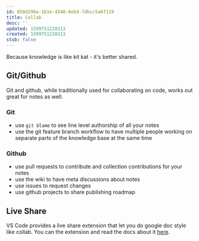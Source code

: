 ```yaml
---
id: 058d298a-1b1e-4340-8ebd-7dbcc5a6f119
title: Collab
desc: ''
updated: 1599751228313
created: 1599751228313
stub: false
---
```

Because knowledge is like kit kat - it's better shared. 

## Git/Github

Git and github, while traditionally used for collaborating on code, works out great for notes as well. 

### Git

- use `git blame` to see line level authorship of all your notes
- use the git feature branch workflow to have multiple people working on separate parts of the knowledge base at the same time

### Github

- use pull requests to contribute and collection contributions for your notes
- use the wiki to have meta discussions about notes
- use issues to request changes
- use github projects to share publishing roadmap

## Live Share

VS Code provides a live share extension that let you do google doc style like collab. You can the extension and read the docs about it [here](https://visualstudio.microsoft.com/services/live-share/).

